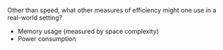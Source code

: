 Other than speed, what other measures of efficiency might one use in a real-world setting?

* Memory usage (measured by space complexity)
* Power consumption 